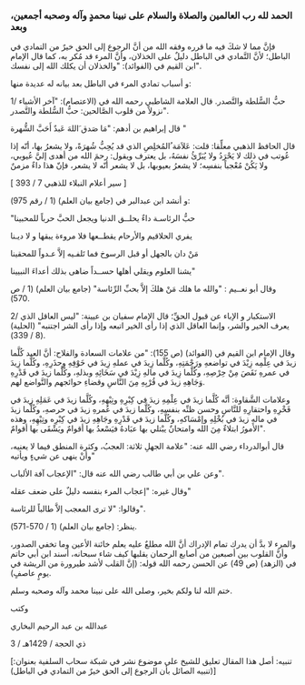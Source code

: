 ### الحمد لله رب العالمين والصلاة والسلام على نبينا محمدٍ وآله وصحبه أجمعين، وبعد

فإنَّ مما لا شكَ فيه ما قرره وفقه الله من أنَّ الرجوع إلى الحق خيرٌ من التمادي في الباطل؛ لأنَّ التَّمادي في الباطل دليلٌ على الخذلان، وأنَّ المرء قد مُكر به، كما قال الإمام ابن القيم في (الفوائد): "والخذلان أن يكلك الله إلى نفسك".

و أسباب تمادي المرء في الباطل بعد بيانه له عديدة منها:

1/ حبُّ السًّلطة والتَّصدر. قال العلامة الشاطبي رحمه الله في (الاعتصام): "آخر الأشياء نزولاً من قلوب الصَّالحين: حبُّ السُّلطة والتَّصدر".

قال إبراهيم بن أدهم: "مَا صَدق َاللهَ عَبدٌ أَحَبَّ الشُّهرة "

قال الحافظ الذهبي معلِّقا: قلت: عَلاَمَة ُالمُخلِصِ الذي قد يُحِبُّ شُهرَةً، ولا يشعرُ بها، أنّه إذا عُوتب في ذلك لا يَحْرَدُ ولا يُبَرِّئُ نفسَهُ، بل يعترف ويقول: رحمَ الله من أهدى إليَّ عُيوبي، ولا يَكُنْ مُعْجباً بنفسِه؛ لا يشعرُ بعيوبها، بل لا يشعر أنّه لا يشعر، فإنّ هذا داءٌ مزمنٌ

[ سير أعلام النبلاء للذهبي 7 / 393 ]

و أنشد ابن عبدالبر في (جامع بيان العلم) (1 / رقم 975):

"حبُّ الرئاسـة داءٌ يحلــق الدنيا ويجعل الحبَّ حرباً للمحبينا

يفري الحلاقيم والأرحام يقطــعها فلا مروءة يبقها و لا ديـنا

مَنْ دان بالجهل أو قبل الرسوخ فما تَلفـيه إلاَّ عـدواً للمحقينا

يشنا العلوم ويقلي أهلها حســداً ضاهى بذلك أعداءَ النبيينا"

وقال أبو نعــيم : "والله ما هلك مَنْ هلكَ إلاَّ بحبِّ الرِّئاسة" (جامع بيان العلم) (1 / ص 570).

2/ الاستكبار و الإباء عن قبول الحقِّ؛ قال الإمام سفيان بن عيينة: "ليس العاقل الذي يعرف الخير والشر، وإنما العاقل الذي إذا رأى الخير اتبعه وإذا رأى الشر اجتنبه" (الحلية) (8 / 339).

وقال الإمام ابن القيم في (الفوائد) (ص 155): "من علامات السعادة والفلاح: أنَّ العبد كُلَّما زيدَ في عِلْمِه زِيْدَ في تواضعهِ ورَحْمَتِهِ، وكُلَّما زِيدَ في عملهِ زِيدَ في خَوْفِهِ وحذَرِهِ، وكُلَّما زِيدَ في عمرهِ نَقَصَ مِنْ حِرْصِهِ، وكُلَّما زِيدَ في مالهِ زِيْدَ في سَخَائِهِ وبذلهِ، وكُلَّما زيدَ في قَدْرِهِ وَجَاهِهِ زيدَ في قُرْبِهِ مِنَ النَّاسِ وقضاءِ حوائجهم والتَّواضع لهم.

وعلامات الشَّقاوة: أنَّه كُلَّما زيدَ في عِلْمِهِ زيدَ في كِبْرِهِ وتِيْهِهِ، وكُلَّما زيدَ في عَمَلِهِ زيدَ في فَخْرِهِ واحتقارِهِ للنَّاسِ وحسن ظنِّه بنفسهِ، وكُلَّما زيدَ في عُمرهِ زيدَ في حرصهِ، وكُلَّما زيدَ في مالهِ زيدَ في بُخْلِهِ وإمْسَاكهِ، وكُلَّما زيدَ في قَدْرِهِ وجَاهِهِ زيدَ في كِبْرِه وتِيْهِهِ، وهذه الأمورُ ابتلاءٌ مِنَ الله وامتحانٌ يبْتلي بها عبَادهُ فيَسْعدُ بها أقوامٌ ويَشْقَى بها أقوامٌ".

قال أبوالدرداء رضي الله عنه: "علامة الجهلِ ثلاثة: العجبُ، وكثرة المنطق فيما لا يعنيه، وأنْ ينهى عن شيءٍ ويأتيه"

وعن علي بن أبي طالب رضي الله عنه قال: "الإعجاب آفة الألباب".

وقال غيره: "إعجاب المرء بنفسه دليلٌ على ضعف عقله"

وقالوا: "لا ترى المعجب إلاَّ طالباً للرئاسة".

ينظر: (جامع بيان العلم) (1 / 570-571).

والمرء لا بدَّ أن يدرك تمام الإدراك أنَّ الله مطلعٌ عليه يعلم خائنة الأعين وما تخفي الصدور، وأنَّ القلوب بين أصبعين من أصابع الرحمان يقلبها كيف شاء سبحانه، أسند ابن أبي حاتم في (الزهد) (ص 49) عن الحسن رحمه الله قوله: (إنَّ القلب لأشد طيرورة من الريشة في يومٍ عاصفٍ).

ختم الله لنا ولكم بخير، وصلى الله على نبينا محمد وآله وصحبه وسلم.

وكتب

عبدالله بن عبد الرحيم البخاري

3 / ذي الحجة / 1429هـ

[تنبيه: أصل هذا المقال تعليق للشيخ على موضوع نشر في شبكة سحاب السلفية بعنوان: (تنبيه الصائل بأن الرجوع إلى الحق خيرٌ من التمادي في الباطل)]
